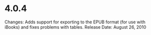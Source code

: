# 4.0.4

Changes: Adds support for exporting to the EPUB format (for use with iBooks) and fixes problems with tables.
Release Date: August 26, 2010
